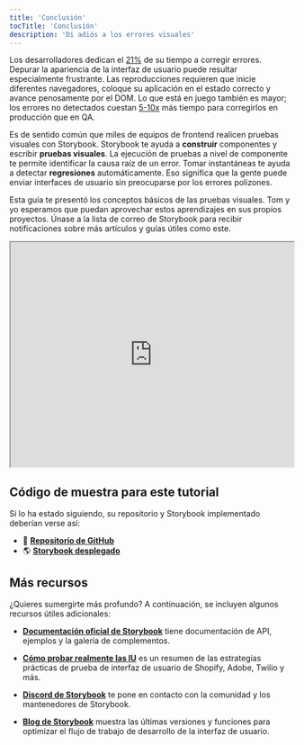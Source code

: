 ```yaml
---
title: 'Conclusión'
tocTitle: 'Conclusión'
description: 'Di adiós a los errores visuales'
---
```


Los desarrolladores dedican el [21%](https://ieeexplore.ieee.org/document/895984) de su tiempo a corregir errores. Depurar la apariencia de la interfaz de usuario puede resultar especialmente frustrante. Las reproducciones requieren que inicie diferentes navegadores, coloque su aplicación en el estado correcto y avance penosamente por el DOM. Lo que está en juego también es mayor; los errores no detectados cuestan [5-10x](https://www.cs.umd.edu/projects/SoftEng/ESEG/papers/82.78.pdf) más tiempo para corregirlos en producción que en QA.

Es de sentido común que miles de equipos de frontend realicen pruebas visuales con Storybook. Storybook te ayuda a **construir** componentes y escribir **pruebas visuales**. La ejecución de pruebas a nivel de componente te permite identificar la causa raíz de un error. Tomar instantáneas te ayuda a detectar **regresiones** automáticamente. Eso significa que la gente puede enviar interfaces de usuario sin preocuparse por los errores polizones.

Esta guía te presentó los conceptos básicos de las pruebas visuales. Tom y yo esperamos que puedan aprovechar estos aprendizajes en sus propios proyectos. Únase a la lista de correo de Storybook para recibir notificaciones sobre más artículos y guías útiles como este.

<iframe style="height:400px;width:100%;max-width:800px;margin:0px auto;" src="https://upscri.be/d42fc0?as_embed"></iframe>

## Código de muestra para este tutorial

Si lo ha estado siguiendo, su repositorio y Storybook implementado deberían verse así:

- 📕 [**Repositorio de GitHub**](https://github.com/chromaui/learnstorybook-visual-testing-code)
- 🌎 [**Storybook desplegado**](https://6070d9288779ab00214a9831-edgtavyhhd.chromatic.com/?path=/story/commentlist--paginated)

## Más recursos

¿Quieres sumergirte más profundo? A continuación, se incluyen algunos recursos útiles adicionales:

- [**Documentación oficial de Storybook**](https://storybook.js.org/docs/react/get-started/why-storybook) tiene documentación de API, ejemplos y la galería de complementos.

- [**Cómo probar realmente las IU**](https://storybook.js.org/blog/how-to-actually-test-uis/) es un resumen de las estrategias prácticas de prueba de interfaz de usuario de Shopify, Adobe, Twilio y más.

- [**Discord de Storybook**](https://discord.gg/UUt2PJb) te pone en contacto con la comunidad y los mantenedores de Storybook.

- [**Blog de Storybook**](https://storybook.js.org/blog) muestra las últimas versiones y funciones para optimizar el flujo de trabajo de desarrollo de la interfaz de usuario.
